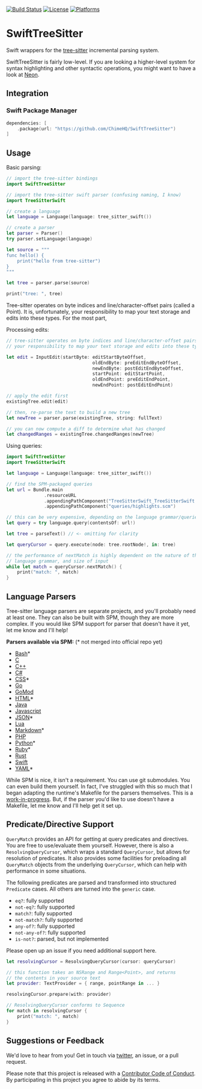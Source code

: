 [![Build Status][build status badge]][build status]
[![License][license badge]][license]
[![Platforms][platforms badge]][platforms]

# SwiftTreeSitter

Swift wrappers for the [tree-sitter](https://tree-sitter.github.io/) incremental parsing system.

SwiftTreeSitter is fairly low-level. If you are looking a higher-level system for syntax highlighting and other syntactic operations, you might want to have a look at [Neon](https://github.com/ChimeHQ/Neon).

## Integration

### Swift Package Manager

```swift
dependencies: [
    .package(url: "https://github.com/ChimeHQ/SwiftTreeSitter")
]
```

## Usage

Basic parsing:

```swift
// import the tree-sitter bindings
import SwiftTreeSitter

// import the tree-sitter swift parser (confusing naming, I know)
import TreeSitterSwift

// create a language
let language = Language(language: tree_sitter_swift())

// create a parser
let parser = Parser()
try parser.setLanguage(language)

let source = """
func hello() {
    print("hello from tree-sitter")
}
"""

let tree = parser.parse(source)

print("tree: ", tree)
```

Tree-sitter operates on byte indices and line/character-offset pairs (called a Point). It is, unfortunately, your responsibility to map your text storage and edits into these types. For the most part, 


Processing edits:

```swift
// tree-sitter operates on byte indices and line/character-offset pairs (called a Point). It is, unfortunately,
// your responsibility to map your text storage and edits into these types

let edit = InputEdit(startByte: editStartByteOffset,
                                oldEndByte: preEditEndByteOffset,
                                newEndByte: postEditEndByteOffset,
                                startPoint: editStartPoint,
                                oldEndPoint: preEditEndPoint,
                                newEndPoint: postEditEndPoint)

// apply the edit first
existingTree.edit(edit)

// then, re-parse the text to build a new tree
let newTree = parser.parse(existingTree, string: fullText)

// you can now compute a diff to determine what has changed
let changedRanges = existingTree.changedRanges(newTree)
```

Using queries:

```swift
import SwiftTreeSitter
import TreeSitterSwift

let language = Language(language: tree_sitter_swift())

// find the SPM-packaged queries
let url = Bundle.main
              .resourceURL
              .appendingPathComponent("TreeSitterSwift_TreeSitterSwift.bundle")
              .appendingPathComponent("queries/highlights.scm")

// this can be very expensive, depending on the language grammar/queries
let query = try language.query(contentsOf: url!)

let tree = parseText() // <- omitting for clarity

let queryCursor = query.execute(node: tree.rootNode!, in: tree)

// the performance of nextMatch is highly dependent on the nature of the queries,
// language grammar, and size of input
while let match = queryCursor.nextMatch() {
    print("match: ", match)
}
```

## Language Parsers

Tree-sitter language parsers are separate projects, and you'll probably need at least one. They can also be built with SPM, though they are more complex. If you would like SPM support for parser that doesn't have it yet, let me know and I'll help!

**Parsers available via SPM:** (\* not merged into official repo yet)

- [Bash](https://github.com/lukepistrol/tree-sitter-bash/tree/feature/spm)\*
- [C](https://github.com/tree-sitter/tree-sitter-c)
- [C++](https://github.com/tree-sitter/tree-sitter-cpp)
- [C#](https://github.com/tree-sitter/tree-sitter-c-sharp)
- [CSS](https://github.com/lukepistrol/tree-sitter-css/tree/feature/spm)\*
- [Go](https://github.com/tree-sitter/tree-sitter-go)
- [GoMod](https://github.com/camdencheek/tree-sitter-go-mod)
- [HTML](https://github.com/mattmassicotte/tree-sitter-html/tree/feature/spm)\*
- [Java](https://github.com/tree-sitter/tree-sitter-java)
- [Javascript](https://github.com/tree-sitter/tree-sitter-javascript)
- [JSON](https://github.com/mattmassicotte/tree-sitter-json/tree/feature/spm)\*
- [Lua](https://github.com/Azganoth/tree-sitter-lua)
- [Markdown](https://github.com/mattmassicotte/tree-sitter-markdown-2/tree/feature/spm)\*
- [PHP](https://github.com/tree-sitter/tree-sitter-php)
- [Python](https://github.com/lukepistrol/tree-sitter-python/tree/feature/spm)\*
- [Ruby](https://github.com/mattmassicotte/tree-sitter-ruby/tree/feature/swift)\*
- [Rust](https://github.com/tree-sitter/tree-sitter-rust)
- [Swift](https://github.com/alex-pinkus/tree-sitter-swift/tree/with-generated-files)
- [YAML](https://github.com/mattmassicotte/tree-sitter-yaml/tree/feature/spm)\*

While SPM is nice, it isn't a requirement. You can use git submodules. You can even build them yourself. In fact, I've struggled with this so much that I began adapting the runtime's Makefile for the parsers themselves. This is a [work-in-progress](https://github.com/tree-sitter/tree-sitter/issues/1488). But, if the parser you'd like to use doesn't have a Makefile, let me know and I'll help get it set up.

## Predicate/Directive Support

`QueryMatch` provides an API for getting at query predicates and directives. You are free to use/evaluate them yourself. However, there is also a `ResolvingQueryCursor`, which wraps a standard `QueryCursor`, but allows for resolution of predicates. It also provides some facilities for preloading all `QueryMatch` objects from the underlying `QueryCursor`, which can help with performance in some situations.

The following predicates are parsed and transformed into structured `Predicate` cases. All others are turned into the `generic` case.

- `eq?`: fully supported
- `not-eq?`: fully supported
- `match?`: fully supported
- `not-match?`: fully supported
- `any-of?`: fully supported
- `not-any-of?`: fully supported
- `is-not?`: parsed, but not implemented

Please open up an issue if you need additional support here.

```swift
let resolvingCursor = ResolvingQueryCursor(cursor: queryCursor)

// this function takes an NSRange and Range<Point>, and returns
// the contents in your source text
let provider: TextProvider = { range, pointRange in ... }

resolvingCursor.prepare(with: provider)

// ResolvingQueryCursor conforms to Sequence
for match in resolvingCursor {
    print("match: ", match)
}
```

## Suggestions or Feedback

We'd love to hear from you! Get in touch via [twitter](https://twitter.com/chimehq), an issue, or a pull request.

Please note that this project is released with a [Contributor Code of Conduct](CODE_OF_CONDUCT.md). By participating in this project you agree to abide by its terms.

[build status]: https://github.com/ChimeHQ/SwiftTreeSitter/actions
[build status badge]: https://github.com/ChimeHQ/SwiftTreeSitter/workflows/CI/badge.svg
[license]: https://opensource.org/licenses/BSD-3-Clause
[license badge]: https://img.shields.io/github/license/ChimeHQ/SwiftTreeSitter
[platforms]: https://swiftpackageindex.com/ChimeHQ/SwiftTreeSitter
[platforms badge]: https://img.shields.io/endpoint?url=https%3A%2F%2Fswiftpackageindex.com%2Fapi%2Fpackages%2FChimeHQ%2FSwiftTreeSitter%2Fbadge%3Ftype%3Dplatforms
